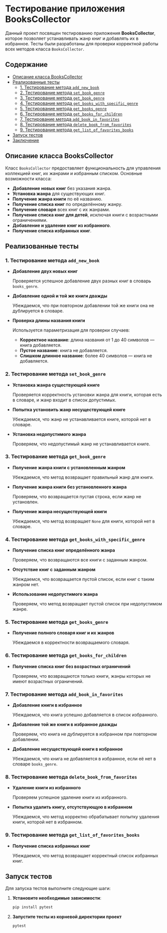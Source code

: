# Тестирование приложения BooksCollector

Данный проект посвящен тестированию приложения **BooksCollector**, которое позволяет устанавливать жанр книг и добавлять их в избранное. Тесты были разработаны для проверки корректной работы всех методов класса `BooksCollector`.

## Содержание

- [Описание класса BooksCollector](#описание-класса-bookscollector)
- [Реализованные тесты](#реализованные-тесты)
  - [1. Тестирование метода `add_new_book`](#1-тестирование-метода-add_new_book)
  - [2. Тестирование метода `set_book_genre`](#2-тестирование-метода-set_book_genre)
  - [3. Тестирование метода `get_book_genre`](#3-тестирование-метода-get_book_genre)
  - [4. Тестирование метода `get_books_with_specific_genre`](#4-тестирование-метода-get_books_with_specific_genre)
  - [5. Тестирование метода `get_books_genre`](#5-тестирование-метода-get_books_genre)
  - [6. Тестирование метода `get_books_for_children`](#6-тестирование-метода-get_books_for_children)
  - [7. Тестирование метода `add_book_in_favorites`](#7-тестирование-метода-add_book_in_favorites)
  - [8. Тестирование метода `delete_book_from_favorites`](#8-тестирование-метода-delete_book_from_favorites)
  - [9. Тестирование метода `get_list_of_favorites_books`](#9-тестирование-метода-get_list_of_favorites_books)
- [Запуск тестов](#запуск-тестов)
- [Заключение](#заключение)

## Описание класса BooksCollector

Класс `BooksCollector` предоставляет функциональность для управления коллекцией книг, их жанрами и избранным списком. Основные возможности класса:

- **Добавление новых книг** без указания жанра.
- **Установка жанра** для существующих книг.
- **Получение жанра книги** по её названию.
- **Получение списка книг** по определённому жанру.
- **Получение словаря** всех книг с их жанрами.
- **Получение списка книг для детей**, исключая книги с возрастными ограничениями.
- **Добавление и удаление книг из избранного**.
- **Получение списка избранных книг**.

## Реализованные тесты

### 1. Тестирование метода `add_new_book`

- **Добавление двух новых книг**

  Проверяется успешное добавление двух разных книг в словарь `books_genre`.

- **Добавление одной и той же книги дважды**

  Убеждаемся, что при повторном добавлении той же книги она не дублируется в словаре.

- **Проверка длины названия книги**

  Используется параметризация для проверки случаев:

  - **Корректное название**: длина названия от 1 до 40 символов — книга добавляется.
  - **Пустое название**: книга не добавляется.
  - **Слишком длинное название**: более 40 символов — книга не добавляется.

### 2. Тестирование метода `set_book_genre`

- **Установка жанра существующей книге**

  Проверяется корректность установки жанра для книги, которая есть в словаре, и жанр входит в список допустимых.

- **Попытка установить жанр несуществующей книге**

  Убеждаемся, что жанр не устанавливается книге, которой нет в словаре.

- **Установка недопустимого жанра**

  Проверяем, что недопустимый жанр не устанавливается книге.

### 3. Тестирование метода `get_book_genre`

- **Получение жанра книги с установленным жанром**

  Убеждаемся, что метод возвращает правильный жанр для книги.

- **Получение жанра книги без установленного жанра**

  Проверяем, что возвращается пустая строка, если жанр не установлен.

- **Получение жанра несуществующей книги**

  Убеждаемся, что метод возвращает `None` для книги, которой нет в словаре.

### 4. Тестирование метода `get_books_with_specific_genre`

- **Получение списка книг определённого жанра**

  Проверяем, что возвращаются все книги с заданным жанром.

- **Отсутствие книг с заданным жанром**

  Убеждаемся, что возвращается пустой список, если книг с таким жанром нет.

- **Использование недопустимого жанра**

  Проверяем, что метод возвращает пустой список при недопустимом жанре.

### 5. Тестирование метода `get_books_genre`

- **Получение полного словаря книг и их жанров**

  Убеждаемся в корректности возвращаемого словаря.

### 6. Тестирование метода `get_books_for_children`

- **Получение списка книг без возрастных ограничений**

  Проверяем, что возвращаются только книги, жанры которых не имеют возрастных ограничений.

### 7. Тестирование метода `add_book_in_favorites`

- **Добавление книги в избранное**

  Убеждаемся, что книга успешно добавляется в список избранного.

- **Добавление той же книги в избранное дважды**

  Проверяем, что книга не дублируется в избранном при повторном добавлении.

- **Добавление несуществующей книги в избранное**

  Убеждаемся, что книга не добавляется в избранное, если её нет в словаре `books_genre`.

### 8. Тестирование метода `delete_book_from_favorites`

- **Удаление книги из избранного**

  Проверяем успешное удаление книги из избранного.

- **Попытка удалить книгу, отсутствующую в избранном**

  Убеждаемся, что метод корректно обрабатывает попытку удаления книги, которой нет в избранном.

### 9. Тестирование метода `get_list_of_favorites_books`

- **Получение списка избранных книг**

  Убеждаемся, что метод возвращает корректный список избранных книг.

## Запуск тестов

Для запуска тестов выполните следующие шаги:

1. **Установите необходимые зависимости**:

   ```bash
   pip install pytest

2. **Запустите тесты из корневой директории проект**
    ```bash
    pytest
